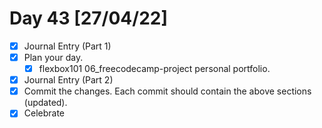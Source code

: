 # Day 43 [27/04/22]

- [x] Journal Entry (Part 1)
- [x] Plan your day.
  - [x] flexbox101 06_freecodecamp-project personal portfolio.
- [x] Journal Entry (Part 2)
- [x] Commit the changes. Each commit should contain the above sections (updated).
- [x] Celebrate
<!-- [x] to tick -->

